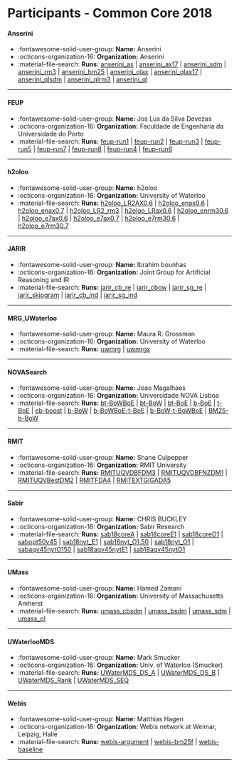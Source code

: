 # Participants - Common Core 2018 

#### Anserini
 - :fontawesome-solid-user-group: **Name:** Anserini
 - :octicons-organization-16: **Organization:** Anserini
 - :material-file-search: **Runs:** [anserini_ax](./runs.md#anserini_ax) | [anserini_ax17](./runs.md#anserini_ax17) | [anserini_sdm](./runs.md#anserini_sdm) | [anserini_rm3](./runs.md#anserini_rm3) | [anserini_bm25](./runs.md#anserini_bm25) | [anserini_qlax](./runs.md#anserini_qlax) | [anserini_qlax17](./runs.md#anserini_qlax17) | [anserini_qlsdm](./runs.md#anserini_qlsdm) | [anserini_qlrm3](./runs.md#anserini_qlrm3) | [anserini_ql](./runs.md#anserini_ql)

---
#### FEUP
 - :fontawesome-solid-user-group: **Name:** Jos Lus da Silva Devezas
 - :octicons-organization-16: **Organization:** Faculdade de Engenharia da Universidade do Porto 
 - :material-file-search: **Runs:** [feup-run1](./runs.md#feup-run1) | [feup-run2](./runs.md#feup-run2) | [feup-run3](./runs.md#feup-run3) | [feup-run5](./runs.md#feup-run5) | [feup-run7](./runs.md#feup-run7) | [feup-run8](./runs.md#feup-run8) | [feup-run4](./runs.md#feup-run4) | [feup-run6](./runs.md#feup-run6)

---
#### h2oloo
 - :fontawesome-solid-user-group: **Name:** h2oloo
 - :octicons-organization-16: **Organization:** University of Waterloo
 - :material-file-search: **Runs:** [h2oloo_LR2AX0.6](./runs.md#h2oloo_lr2ax06) | [h2oloo_enax0.6](./runs.md#h2oloo_enax06) | [h2oloo_enax0.7](./runs.md#h2oloo_enax07) | [h2oloo_LR2_rm3](./runs.md#h2oloo_lr2_rm3) | [h2oloo_LRax0.6](./runs.md#h2oloo_lrax06) | [h2oloo_enrm30.6](./runs.md#h2oloo_enrm306) | [h2oloo_e7ax0.6](./runs.md#h2oloo_e7ax06) | [h2oloo_e7ax0.7](./runs.md#h2oloo_e7ax07) | [h2oloo_e7rm30.6](./runs.md#h2oloo_e7rm306) | [h2oloo_e7rm30.7](./runs.md#h2oloo_e7rm307)

---
#### JARIR
 - :fontawesome-solid-user-group: **Name:** Ibrahim bounhas
 - :octicons-organization-16: **Organization:** Joint Group for Artificial Reasoning  and IR
 - :material-file-search: **Runs:** [jarir_cb_re](./runs.md#jarir_cb_re) | [jarir_cbow](./runs.md#jarir_cbow) | [jarir_sg_re](./runs.md#jarir_sg_re) | [jarir_skipgram](./runs.md#jarir_skipgram) | [jarir_cb_ind](./runs.md#jarir_cb_ind) | [jarir_sg_ind](./runs.md#jarir_sg_ind)

---
#### MRG_UWaterloo
 - :fontawesome-solid-user-group: **Name:** Maura R. Grossman
 - :octicons-organization-16: **Organization:** University of Waterloo
 - :material-file-search: **Runs:** [uwmrg](./runs.md#uwmrg) | [uwmrgx](./runs.md#uwmrgx)

---
#### NOVASearch
 - :fontawesome-solid-user-group: **Name:** Joao Magalhaes
 - :octicons-organization-16: **Organization:** Universidade NOVA Lisboa
 - :material-file-search: **Runs:** [bt-BoWBoE](./runs.md#bt-bowboe) | [bt-BoW](./runs.md#bt-bow) | [bt-BoE](./runs.md#bt-boe) | [b-BoE](./runs.md#b-boe) | [t-BoE](./runs.md#t-boe) | [eb-boost](./runs.md#eb-boost) | [b-BoW](./runs.md#b-bow) | [b-BoWBoE-t-BoE](./runs.md#b-bowboe-t-boe) | [b-BoW-t-BoWBoE](./runs.md#b-bow-t-bowboe) | [BM25-b-BoW](./runs.md#bm25-b-bow)

---
#### RMIT
 - :fontawesome-solid-user-group: **Name:** Shane Culpepper
 - :octicons-organization-16: **Organization:** RMIT University
 - :material-file-search: **Runs:** [RMITUQVDBFDM3](./runs.md#rmituqvdbfdm3) | [RMITUQVDBFNZDM1](./runs.md#rmituqvdbfnzdm1) | [RMITUQVBestDM2](./runs.md#rmituqvbestdm2) | [RMITFDA4](./runs.md#rmitfda4) | [RMITEXTGIGADA5](./runs.md#rmitextgigada5)

---
#### Sabir
 - :fontawesome-solid-user-group: **Name:** CHRIS BUCKLEY
 - :octicons-organization-16: **Organization:** Sabir Research
 - :material-file-search: **Runs:** [sab18coreA](./runs.md#sab18corea) | [sab18coreE1](./runs.md#sab18coree1) | [sab18coreO1](./runs.md#sab18coreo1) | [sabopt50v45](./runs.md#sabopt50v45) | [sab18nyt_E1](./runs.md#sab18nyt_e1) | [sab18nyt_O1.50](./runs.md#sab18nyt_o150) | [sab18nyt_O1](./runs.md#sab18nyt_o1) | [sabaqv45nytO150](./runs.md#sabaqv45nyto150) | [sab18aqv45nytE1](./runs.md#sab18aqv45nyte1) | [sab18aqv45nytO1](./runs.md#sab18aqv45nyto1)

---
#### UMass
 - :fontawesome-solid-user-group: **Name:** Hamed Zamani
 - :octicons-organization-16: **Organization:** University of Massachusetts Amherst
 - :material-file-search: **Runs:** [umass_cbsdm](./runs.md#umass_cbsdm) | [umass_bsdm](./runs.md#umass_bsdm) | [umass_sdm](./runs.md#umass_sdm) | [umass_ql](./runs.md#umass_ql)

---
#### UWaterlooMDS
 - :fontawesome-solid-user-group: **Name:** Mark Smucker
 - :octicons-organization-16: **Organization:** Univ. of Waterloo (Smucker)
 - :material-file-search: **Runs:** [UWaterMDS_DS_A](./runs.md#uwatermds_ds_a) | [UWaterMDS_DS_B](./runs.md#uwatermds_ds_b) | [UWaterMDS_Rank](./runs.md#uwatermds_rank) | [UWaterMDS_SEQ](./runs.md#uwatermds_seq)

---
#### Webis
 - :fontawesome-solid-user-group: **Name:** Matthias Hagen
 - :octicons-organization-16: **Organization:** Webis network at Weimar, Leipzig, Halle
 - :material-file-search: **Runs:** [webis-argument](./runs.md#webis-argument) | [webis-bm25f](./runs.md#webis-bm25f) | [webis-baseline](./runs.md#webis-baseline)

---
